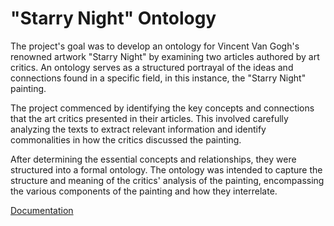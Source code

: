 # "Starry Night" Ontology

The project's goal was to develop an ontology for Vincent Van Gogh's renowned artwork "Starry Night" by examining two articles authored by art critics. An ontology serves as a structured portrayal of the ideas and connections found in a specific field, in this instance, the "Starry Night" painting.

The project commenced by identifying the key concepts and connections that the art critics presented in their articles. This involved carefully analyzing the texts to extract relevant information and identify commonalities in how the critics discussed the painting.

After determining the essential concepts and relationships, they were structured into a formal ontology. The ontology was intended to capture the structure and meaning of the critics' analysis of the painting, encompassing the various components of the painting and how they interrelate.

<a href="https://krke-project.gitbook.io/_van-gogh-ontology/">Documentation</a>



